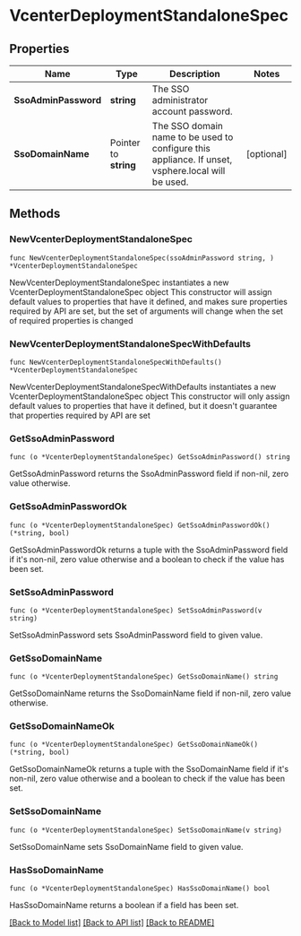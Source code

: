 # VcenterDeploymentStandaloneSpec

## Properties

Name | Type | Description | Notes
------------ | ------------- | ------------- | -------------
**SsoAdminPassword** | **string** | The SSO administrator account password. | 
**SsoDomainName** | Pointer to **string** | The SSO domain name to be used to configure this appliance. If unset, vsphere.local will be used. | [optional] 

## Methods

### NewVcenterDeploymentStandaloneSpec

`func NewVcenterDeploymentStandaloneSpec(ssoAdminPassword string, ) *VcenterDeploymentStandaloneSpec`

NewVcenterDeploymentStandaloneSpec instantiates a new VcenterDeploymentStandaloneSpec object
This constructor will assign default values to properties that have it defined,
and makes sure properties required by API are set, but the set of arguments
will change when the set of required properties is changed

### NewVcenterDeploymentStandaloneSpecWithDefaults

`func NewVcenterDeploymentStandaloneSpecWithDefaults() *VcenterDeploymentStandaloneSpec`

NewVcenterDeploymentStandaloneSpecWithDefaults instantiates a new VcenterDeploymentStandaloneSpec object
This constructor will only assign default values to properties that have it defined,
but it doesn't guarantee that properties required by API are set

### GetSsoAdminPassword

`func (o *VcenterDeploymentStandaloneSpec) GetSsoAdminPassword() string`

GetSsoAdminPassword returns the SsoAdminPassword field if non-nil, zero value otherwise.

### GetSsoAdminPasswordOk

`func (o *VcenterDeploymentStandaloneSpec) GetSsoAdminPasswordOk() (*string, bool)`

GetSsoAdminPasswordOk returns a tuple with the SsoAdminPassword field if it's non-nil, zero value otherwise
and a boolean to check if the value has been set.

### SetSsoAdminPassword

`func (o *VcenterDeploymentStandaloneSpec) SetSsoAdminPassword(v string)`

SetSsoAdminPassword sets SsoAdminPassword field to given value.


### GetSsoDomainName

`func (o *VcenterDeploymentStandaloneSpec) GetSsoDomainName() string`

GetSsoDomainName returns the SsoDomainName field if non-nil, zero value otherwise.

### GetSsoDomainNameOk

`func (o *VcenterDeploymentStandaloneSpec) GetSsoDomainNameOk() (*string, bool)`

GetSsoDomainNameOk returns a tuple with the SsoDomainName field if it's non-nil, zero value otherwise
and a boolean to check if the value has been set.

### SetSsoDomainName

`func (o *VcenterDeploymentStandaloneSpec) SetSsoDomainName(v string)`

SetSsoDomainName sets SsoDomainName field to given value.

### HasSsoDomainName

`func (o *VcenterDeploymentStandaloneSpec) HasSsoDomainName() bool`

HasSsoDomainName returns a boolean if a field has been set.


[[Back to Model list]](../README.md#documentation-for-models) [[Back to API list]](../README.md#documentation-for-api-endpoints) [[Back to README]](../README.md)


